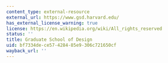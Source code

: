 ```yaml
---
content_type: external-resource
external_url: https://www.gsd.harvard.edu/
has_external_license_warning: true
license: https://en.wikipedia.org/wiki/All_rights_reserved
status: ''
title: Graduate School of Design
uid: bf7334de-ce57-4284-85e9-306c721650cf
wayback_url: ''
---
```

